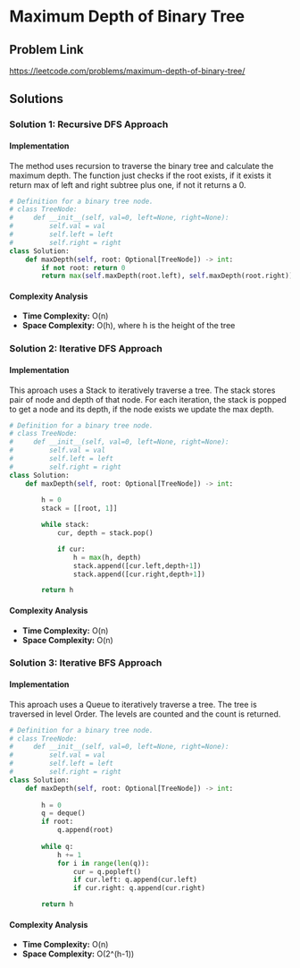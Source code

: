 # Maximum Depth of Binary Tree

## Problem Link

https://leetcode.com/problems/maximum-depth-of-binary-tree/

## Solutions

### Solution 1: Recursive DFS Approach

#### Implementation

The method uses recursion to traverse the binary tree and calculate the maximum depth. The function just checks if the root exists, if it exists it return max of left and right subtree plus one, if not it returns a 0.

```python
# Definition for a binary tree node.
# class TreeNode:
#     def __init__(self, val=0, left=None, right=None):
#         self.val = val
#         self.left = left
#         self.right = right
class Solution:
    def maxDepth(self, root: Optional[TreeNode]) -> int:
        if not root: return 0
        return max(self.maxDepth(root.left), self.maxDepth(root.right)) + 1
```

#### Complexity Analysis

- **Time Complexity:** O(n)
- **Space Complexity:** O(h), where h is the height of the tree

### Solution 2: Iterative DFS Approach

#### Implementation

This aproach uses a Stack to iteratively traverse a tree. The stack stores pair of node and depth of that node. For each iteration, the stack is popped to get a node and its depth, if the node exists we update the max depth.

```python
# Definition for a binary tree node.
# class TreeNode:
#     def __init__(self, val=0, left=None, right=None):
#         self.val = val
#         self.left = left
#         self.right = right
class Solution:
    def maxDepth(self, root: Optional[TreeNode]) -> int:
        
        h = 0
        stack = [[root, 1]]

        while stack:
            cur, depth = stack.pop()

            if cur:
                h = max(h, depth)
                stack.append([cur.left,depth+1])
                stack.append([cur.right,depth+1])

        return h
```

#### Complexity Analysis

- **Time Complexity:** O(n)
- **Space Complexity:** O(n)

### Solution 3: Iterative BFS Approach

#### Implementation

This aproach uses a Queue to iteratively traverse a tree. The tree is traversed in level Order. The levels are counted and the count is returned.

```python
# Definition for a binary tree node.
# class TreeNode:
#     def __init__(self, val=0, left=None, right=None):
#         self.val = val
#         self.left = left
#         self.right = right
class Solution:
    def maxDepth(self, root: Optional[TreeNode]) -> int:
        
        h = 0
        q = deque()
        if root:
            q.append(root)
        
        while q:
            h += 1
            for i in range(len(q)):
                cur = q.popleft()
                if cur.left: q.append(cur.left)
                if cur.right: q.append(cur.right)

        return h
```

#### Complexity Analysis

- **Time Complexity:** O(n)
- **Space Complexity:** O(2^(h-1))

